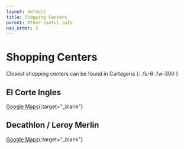 ```yaml
---
layout: default
title: Shopping Centers
parent: Other useful info
nav_order: 3
---
```


# Shopping Centers

Closest shopping centers can be found in Cartagena
{: .fs-6 .fw-300 }

## El Corte Ingles

[Google Maps](https://www.google.com/maps/place/El+Corte+Ingl%C3%A9s+Cartagena/@37.6138214,-0.9986956,16z/data=!3m1!5s0xd634222ee8a5e29:0x3362e223887410ac!4m9!1m2!2m1!1sEl+Corte+Ingles!3m5!1s0xd63423d9cf9035b:0x2f8d8835598f60a6!8m2!3d37.6138215!4d-0.9939216!15sCg9FbCBDb3J0ZSBJbmdsZXMiA4gBAVoRIg9lbCBjb3J0ZSBpbmdsZXOSAQ9zaG9wcGluZ19jZW50ZXLgAQA){:target="_blank"}

## Decathlon / Leroy Merlin

[Google Maps](https://www.google.com/maps/place/Decathlon/@37.6230069,-0.9562449,16z/data=!4m9!1m2!2m1!1sdecathlon!3m5!1s0xd6341ce718cf3af:0x3b0d13223a7c6846!8m2!3d37.6230066!4d-0.9497353!15sCglkZWNhdGhsb24iA4gBAVoLIglkZWNhdGhsb26SARRzcG9ydGluZ19nb29kc19zdG9yZeABAA){:target="_blank"}